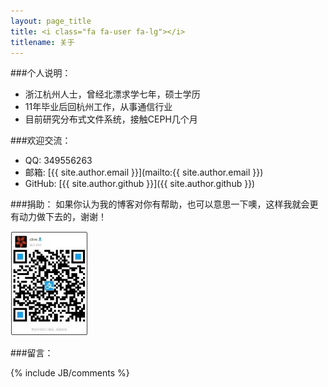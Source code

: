 ```yaml
---
layout: page_title
title: <i class="fa fa-user fa-lg"></i>
titlename: 关于
---
```


###个人说明：

* 浙江杭州人士，曾经北漂求学七年，硕士学历
* 11年毕业后回杭州工作，从事通信行业
* 目前研究分布式文件系统，接触CEPH几个月

###欢迎交流：
* QQ: 349556263
* 邮箱: [{{ site.author.email }}](mailto:{{ site.author.email }})
* GitHub: [{{ site.author.github }}]({{ site.author.github }})

###捐助：
如果你认为我的博客对你有帮助，也可以意思一下噢，这样我就会更有动力做下去的，谢谢！

![支付宝](/public/img/zfb.jpg)

###留言：

{% include JB/comments %}


